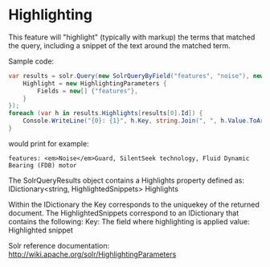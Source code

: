 # Highlighting

This feature will "highlight" (typically with markup) the terms that matched the query, including a snippet of the text around the matched term.

Sample code:

```c#
var results = solr.Query(new SolrQueryByField("features", "noise"), new QueryOptions {
    Highlight = new HighlightingParameters {
        Fields = new[] {"features"},
    }
});
foreach (var h in results.Highlights[results[0].Id]) {
    Console.WriteLine("{0}: {1}", h.Key, string.Join(", ", h.Value.ToArray()));
}
```
would print for example:

```
features: <em>Noise</em>Guard, SilentSeek technology, Fluid Dynamic Bearing (FDB) motor
```

The SolrQueryResults object contains a Highlights property defined as: 
IDictionary<string, HighlightedSnippets> Highlights

Within the IDictionary the Key corresponds to the uniquekey of the returned document. The HighlightedSnippets correspond to an IDictionary that contains the following:
Key: The field where highlighting is applied
value: Highlighted snippet 


Solr reference documentation: http://wiki.apache.org/solr/HighlightingParameters
